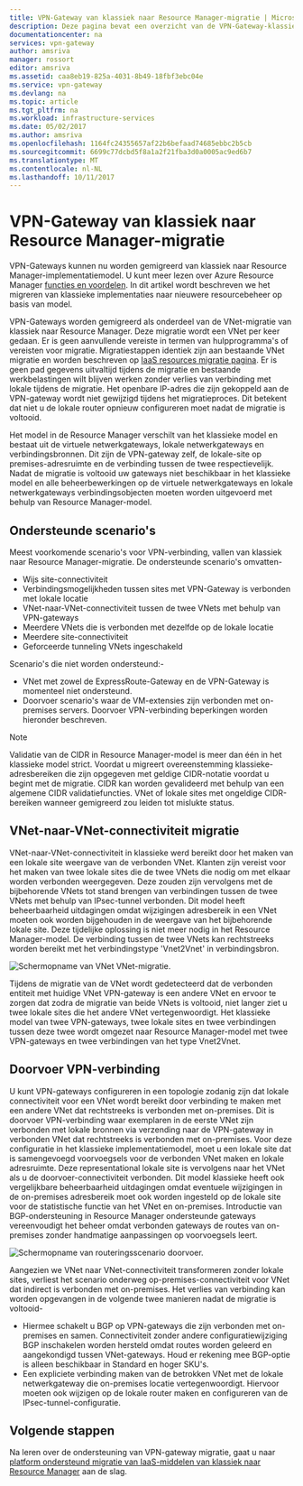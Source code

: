 ```yaml
---
title: VPN-Gateway van klassiek naar Resource Manager-migratie | Microsoft Docs
description: Deze pagina bevat een overzicht van de VPN-Gateway-klassiek naar Resource Manager-migratie.
documentationcenter: na
services: vpn-gateway
author: amsriva
manager: rossort
editor: amsriva
ms.assetid: caa8eb19-825a-4031-8b49-18fbf3ebc04e
ms.service: vpn-gateway
ms.devlang: na
ms.topic: article
ms.tgt_pltfrm: na
ms.workload: infrastructure-services
ms.date: 05/02/2017
ms.author: amsriva
ms.openlocfilehash: 1164fc24355657af22b6befaad74685ebbc2b5cb
ms.sourcegitcommit: 6699c77dcbd5f8a1a2f21fba3d0a0005ac9ed6b7
ms.translationtype: MT
ms.contentlocale: nl-NL
ms.lasthandoff: 10/11/2017
---
```

# <a name="vpn-gateway-classic-to-resource-manager-migration"></a>VPN-Gateway van klassiek naar Resource Manager-migratie
VPN-Gateways kunnen nu worden gemigreerd van klassiek naar Resource Manager-implementatiemodel. U kunt meer lezen over Azure Resource Manager [functies en voordelen](../azure-resource-manager/resource-group-overview.md). In dit artikel wordt beschreven we het migreren van klassieke implementaties naar nieuwere resourcebeheer op basis van model. 

VPN-Gateways worden gemigreerd als onderdeel van de VNet-migratie van klassiek naar Resource Manager. Deze migratie wordt een VNet per keer gedaan. Er is geen aanvullende vereiste in termen van hulpprogramma's of vereisten voor migratie. Migratiestappen identiek zijn aan bestaande VNet migratie en worden beschreven op [IaaS resources migratie pagina](../virtual-machines/windows/migration-classic-resource-manager-ps.md). Er is geen pad gegevens uitvaltijd tijdens de migratie en bestaande werkbelastingen wilt blijven werken zonder verlies van verbinding met lokale tijdens de migratie. Het openbare IP-adres die zijn gekoppeld aan de VPN-gateway wordt niet gewijzigd tijdens het migratieproces. Dit betekent dat niet u de lokale router opnieuw configureren moet nadat de migratie is voltooid.  

Het model in de Resource Manager verschilt van het klassieke model en bestaat uit de virtuele netwerkgateways, lokale netwerkgateways en verbindingsbronnen. Dit zijn de VPN-gateway zelf, de lokale-site op premises-adresruimte en de verbinding tussen de twee respectievelijk. Nadat de migratie is voltooid uw gateways niet beschikbaar in het klassieke model en alle beheerbewerkingen op de virtuele netwerkgateways en lokale netwerkgateways verbindingsobjecten moeten worden uitgevoerd met behulp van Resource Manager-model.

## <a name="supported-scenarios"></a>Ondersteunde scenario's
Meest voorkomende scenario's voor VPN-verbinding, vallen van klassiek naar Resource Manager-migratie. De ondersteunde scenario's omvatten-

* Wijs site-connectiviteit
* Verbindingsmogelijkheden tussen sites met VPN-Gateway is verbonden met lokale locatie
* VNet-naar-VNet-connectiviteit tussen de twee VNets met behulp van VPN-gateways
* Meerdere VNets die is verbonden met dezelfde op de lokale locatie
* Meerdere site-connectiviteit
* Geforceerde tunneling VNets ingeschakeld

Scenario's die niet worden ondersteund:-  

* VNet met zowel de ExpressRoute-Gateway en de VPN-Gateway is momenteel niet ondersteund.
* Doorvoer scenario's waar de VM-extensies zijn verbonden met on-premises servers. Doorvoer VPN-verbinding beperkingen worden hieronder beschreven.

> [!NOTE]
> Validatie van de CIDR in Resource Manager-model is meer dan één in het klassieke model strict. Voordat u migreert overeenstemming klassieke-adresbereiken die zijn opgegeven met geldige CIDR-notatie voordat u begint met de migratie. CIDR kan worden gevalideerd met behulp van een algemene CIDR validatiefuncties. VNet of lokale sites met ongeldige CIDR-bereiken wanneer gemigreerd zou leiden tot mislukte status.
> 
> 

## <a name="vnet-to-vnet-connectivity-migration"></a>VNet-naar-VNet-connectiviteit migratie
VNet-naar-VNet-connectiviteit in klassieke werd bereikt door het maken van een lokale site weergave van de verbonden VNet. Klanten zijn vereist voor het maken van twee lokale sites die de twee VNets die nodig om met elkaar worden verbonden weergegeven. Deze zouden zijn vervolgens met de bijbehorende VNets tot stand brengen van verbindingen tussen de twee VNets met behulp van IPsec-tunnel verbonden. Dit model heeft beheerbaarheid uitdagingen omdat wijzigingen adresbereik in een VNet moeten ook worden bijgehouden in de weergave van het bijbehorende lokale site. Deze tijdelijke oplossing is niet meer nodig in het Resource Manager-model. De verbinding tussen de twee VNets kan rechtstreeks worden bereikt met het verbindingstype 'Vnet2Vnet' in verbindingsbron. 

![Schermopname van VNet VNet-migratie.](./media/vpn-gateway-migration/migration1.png)

Tijdens de migratie van de VNet wordt gedetecteerd dat de verbonden entiteit met huidige VNet VPN-gateway is een andere VNet en ervoor te zorgen dat zodra de migratie van beide VNets is voltooid, niet langer ziet u twee lokale sites die het andere VNet vertegenwoordigt. Het klassieke model van twee VPN-gateways, twee lokale sites en twee verbindingen tussen deze twee wordt omgezet naar Resource Manager-model met twee VPN-gateways en twee verbindingen van het type Vnet2Vnet.

## <a name="transit-vpn-connectivity"></a>Doorvoer VPN-verbinding
U kunt VPN-gateways configureren in een topologie zodanig zijn dat lokale connectiviteit voor een VNet wordt bereikt door verbinding te maken met een andere VNet dat rechtstreeks is verbonden met on-premises. Dit is doorvoer VPN-verbinding waar exemplaren in de eerste VNet zijn verbonden met lokale bronnen via verzending naar de VPN-gateway in verbonden VNet dat rechtstreeks is verbonden met on-premises. Voor deze configuratie in het klassieke implementatiemodel, moet u een lokale site dat is samengevoegd voorvoegsels voor de verbonden VNet maken en lokale adresruimte. Deze representational lokale site is vervolgens naar het VNet als u de doorvoer-connectiviteit verbonden. Dit model klassieke heeft ook vergelijkbare beheerbaarheid uitdagingen omdat eventuele wijzigingen in de on-premises adresbereik moet ook worden ingesteld op de lokale site voor de statistische functie van het VNet en on-premises. Introductie van BGP-ondersteuning in Resource Manager ondersteunde gateways vereenvoudigt het beheer omdat verbonden gateways de routes van on-premises zonder handmatige aanpassingen op voorvoegsels leert.

![Schermopname van routeringsscenario doorvoer.](./media/vpn-gateway-migration/migration2.png)

Aangezien we VNet naar VNet-connectiviteit transformeren zonder lokale sites, verliest het scenario onderweg op-premises-connectiviteit voor VNet dat indirect is verbonden met on-premises. Het verlies van verbinding kan worden opgevangen in de volgende twee manieren nadat de migratie is voltooid- 

* Hiermee schakelt u BGP op VPN-gateways die zijn verbonden met on-premises en samen. Connectiviteit zonder andere configuratiewijziging BGP inschakelen worden hersteld omdat routes worden geleerd en aangekondigd tussen VNet-gateways. Houd er rekening mee BGP-optie is alleen beschikbaar in Standard en hoger SKU's.
* Een expliciete verbinding maken van de betrokken VNet met de lokale netwerkgateway die on-premises locatie vertegenwoordigt. Hiervoor moeten ook wijzigen op de lokale router maken en configureren van de IPsec-tunnel-configuratie.

## <a name="next-steps"></a>Volgende stappen
Na leren over de ondersteuning van VPN-gateway migratie, gaat u naar [platform ondersteund migratie van IaaS-middelen van klassiek naar Resource Manager](../virtual-machines/windows/migration-classic-resource-manager-ps.md) aan de slag.

